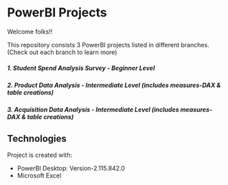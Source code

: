 # PowerBI Projects

Welcome folks!!

This repository consists 3 PowerBI projects listed in different branches. (Check out each branch to learn more)

##### 1. Student Spend Analysis Survey - Beginner Level
##### 2. Product Data Analysis - Intermediate Level (includes measures-DAX & table creations)
##### 3. Acquisition Data Analysis - Intermediate Level (includes measures-DAX & table creations)

## Technologies
Project is created with:

* PowerBI Desktop: Version-2.115.842.0
* Microsoft Excel
